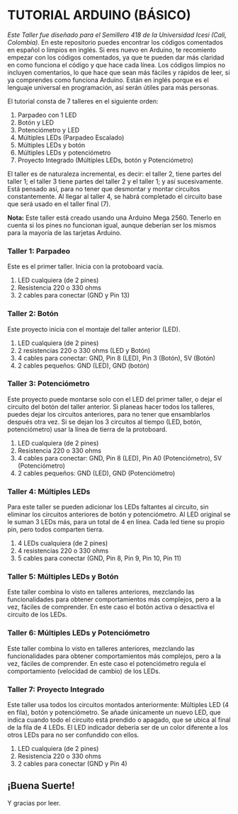 # TUTORIAL ARDUINO (BÁSICO)

*Este Taller fue diseñado para el Semillero 418 de la Universidad Icesi (Cali, Colombia).*
En este repositorio puedes encontrar los códigos comentados en español o limpios en inglés. Si eres nuevo en Arduino, te recomiento empezar con los códigos comentados, ya que te pueden dar más claridad en como funciona el código y que hace cada línea. Los códigos limpios no incluyen comentarios, lo que hace que sean más fáciles y rápidos de leer, si ya comprendes como funciona Arduino. Están en inglés porque es el lenguaje universal en programación, así serán útiles para más personas.

El tutorial consta de 7 talleres en el siguiente orden:
1.	Parpadeo con 1 LED
2.	Botón y LED
3.	Potenciómetro y LED
4.	Múltiples LEDs (Parpadeo Escalado)
5.	Múltiples LEDs y botón
6.	Múltiples LEDs y potenciómetro
7.	Proyecto Integrado (Múltiples LEDs, botón y Potenciómetro)

El taller es de naturaleza incremental, es decir: el taller 2, tiene partes del taller 1; el taller 3 tiene partes del taller 2 y el taller 1; y así sucesivamente. Está pensado así, para no tener que desmontar y montar circuitos constantemente. Al llegar al taller 4, se habrá completado el circuito base que será usado en el taller final (7).

**Nota:** Este taller está creado usando una Arduino Mega 2560. Tenerlo en cuenta si los pines no funcionan igual, aunque deberían ser los mismos para la mayoría de las tarjetas Arduino.

###  Taller 1: Parpadeo
Este es el primer taller. Inicia con la protoboard vacía.
1.	LED cualquiera (de 2 pines)
2.	Resistencia 220 o 330 ohms
3.	2 cables para conectar (GND y Pin 13)

###  Taller 2: Botón
Este proyecto inicia con el montaje del taller anterior (LED).
1.	LED cualquiera (de 2 pines)
2.	2 resistencias 220 o 330 ohms (LED y Botón)
3.	4 cables para conectar: GND, Pin 8 (LED), Pin 3 (Botón), 5V (Botón)
4.	2 cables pequeños: GND (LED), GND (botón)

###  Taller 3: Potenciómetro
Este proyecto puede montarse solo con el LED del primer taller, o dejar el circuito del botón del taller anterior. Si planeas hacer todos los talleres, puedes dejar los circuitos anteriores, para no tener que ensamblarlos después otra vez. Si se dejan los 3 circuitos al tiempo (LED, botón, potenciómetro) usar la línea de tierra de la protoboard.
1.	LED cualquiera (de 2 pines)
2.	Resistencia 220 o 330 ohms
3.	4 cables para conectar: GND, Pin 8 (LED), Pin A0 (Potenciómetro), 5V (Potenciómetro)
4.	2 cables pequeños: GND (LED), GND (Potenciómetro)

###  Taller 4: Múltiples LEDs
Para este taller se pueden adicionar los LEDs faltantes al circuito, sin eliminar los circuitos anteriores de botón y potenciómetro. Al LED original se le suman 3 LEDs más, para un total de 4 en línea. Cada led tiene su propio pin, pero todos comparten tierra.
1.	4 LEDs cualquiera (de 2 pines)
2.	4 resistencias 220 o 330 ohms
3.	5 cables para conectar (GND, Pin 8, Pin 9, Pin 10, Pin 11)

### Taller 5: Múltiples LEDs y Botón
Este taller combina lo visto en talleres anteriores, mezclando las funcionalidades para obtener comportamientos más complejos, pero a la vez, fáciles de comprender. En este caso el botón activa o desactiva el circuito de los LEDs.

### Taller 6: Múltiples LEDs y Potenciómetro
Este taller combina lo visto en talleres anteriores, mezclando las funcionalidades para obtener comportamientos más complejos, pero a la vez, fáciles de comprender. En este caso el potenciómetro regula el comportamiento (velocidad de cambio) de los LEDs.

###  Taller 7: Proyecto Integrado
Este taller usa todos los circuitos montados anteriormente: Múltiples LED (4 en fila), botón y potenciómetro. Se añade únicamente un nuevo LED, que indica cuando todo el circuito está prendido o apagado, que se ubica al final de la fila de 4 LEDs. El LED indicador debería ser de un color diferente a los otros LEDs para no ser confundido con ellos.
1.	LED cualquiera (de 2 pines)
2.	Resistencia 220 o 330 ohms
3.	2 cables para conectar (GND y Pin 4)

## ¡Buena Suerte!
Y gracias por leer.